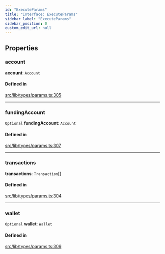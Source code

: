 ```yaml
---
id: "ExecuteParams"
title: "Interface: ExecuteParams"
sidebar_label: "ExecuteParams"
sidebar_position: 0
custom_edit_url: null
---
```


## Properties

### account

 **account**: `Account`

#### Defined in

[src/lib/types/params.ts:305](https://github.com/keypom/keypom-js/blob/8c566df/src/lib/types/params.ts#L305)

___

### fundingAccount

 `Optional` **fundingAccount**: `Account`

#### Defined in

[src/lib/types/params.ts:307](https://github.com/keypom/keypom-js/blob/8c566df/src/lib/types/params.ts#L307)

___

### transactions

 **transactions**: `Transaction`[]

#### Defined in

[src/lib/types/params.ts:304](https://github.com/keypom/keypom-js/blob/8c566df/src/lib/types/params.ts#L304)

___

### wallet

 `Optional` **wallet**: `Wallet`

#### Defined in

[src/lib/types/params.ts:306](https://github.com/keypom/keypom-js/blob/8c566df/src/lib/types/params.ts#L306)
